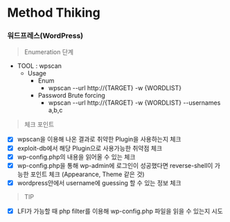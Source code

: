 # Method Thiking

### 워드프레스(WordPress)
> Enumeration 단계
 - TOOL : wpscan
   - Usage
     - Enum
       - wpscan --url http://{TARGET} -w {WORDLIST}
     - Password Brute forcing
       - wpscan --url http://{TARGET} -w {WORDLIST} --usernames a,b,c
> 체크 포인트
 - [x] wpscan을 이용해 나온 결과로 취약한 Plugin을 사용하는지 체크 
 - [x] exploit-db에서 해당 Plugin으로 사용가능한 취약점 체크
 - [x] wp-config.php의 내용을 읽어올 수 있는 체크
 - [x] wp-config.php을 통해 wp-admin에 로그인이 성공했다면 reverse-shell이 가능한 포인트 체크 (Appearance, Theme 같은 것)
 - [x] wordpress안에서 username에 guessing 할 수 있는 정보 체크
> TIP
 - [x] LFI가 가능할 때  php filter를 이용해 wp-config.php 파일을 읽을 수 있는지 시도
